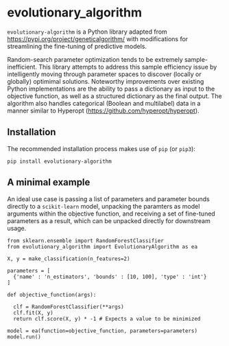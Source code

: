 # evolutionary_algorithm

`evolutionary-algorithm` is a Python library adapted from https://pypi.org/project/geneticalgorithm/ with modifications for streamlining the fine-tuning of predictive models. 

Random-search parameter optimization tends to be extremely sample-inefficient. This library attempts to address this sample efficiency issue by intelligently moving through parameter spaces to discover (locally or globally) optimimal solutions. Noteworthy improvements over existing Python implementations are the ability to pass a dictionary as input to the objective function, as well as a structured dictionary as the final output. The algorithm also handles categorical (Boolean and multilabel) data in a manner similar to Hyperopt (https://github.com/hyperopt/hyperopt).

## Installation
The recommended installation process makes use of `pip` (or `pip3`):
```
pip install evolutionary-algorithm
```

## A minimal example
An ideal use case is passing a list of parameters and parameter bounds directly to a `scikit-learn` model, unpacking the paramters as model arguments within the objective function, and receiving a set of fine-tuned parameters as a result, which can be unpacked directly for downstream usage.
```
from sklearn.ensemble import RandomForestClassifier
from evolutionary_algorithm import EvolutionaryAlgorithm as ea

X, y = make_classification(n_features=2)

parameters = [
  {'name' : 'n_estimators', 'bounds' : [10, 100], 'type' : 'int'}
]

def objective_function(args):
  
  clf = RandomForestClassifier(**args)
  clf.fit(X, y)
  return clf.score(X, y) * -1 # Expects a value to be minimized

model = ea(function=objective_function, parameters=parameters)
model.run()
```
